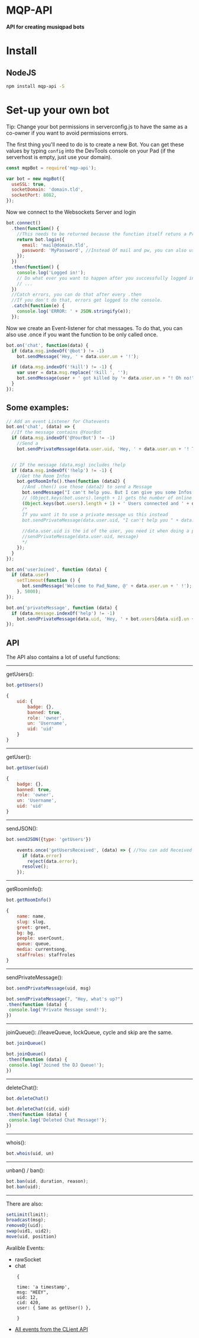 # MQP-API

**API for creating musiqpad bots**

# Install

## NodeJS

```bash
npm install mqp-api -S
```

# Set-up your own bot

Tip: Change your bot permissions in serverconfig.js to have the same as a co-owner if you want to avoid permissions errors.

The first thing you'll need to do is to create a new Bot. You can get these values by typing `config` into the DevTools console on your Pad (if the serverhost is empty, just use your domain).

```js
const mqpBot = require('mqp-api');

var bot = new mqpBot({
  useSSL: true,
  socketDomain: 'domain.tld',
  socketPort: 8082,
});
```

Now we connect to the Websockets Server and login

```js
bot.connect()
  .then(function() {
    //This needs to be returned because the function itself retuns a Promise!
    return bot.login({
      email: 'mail@domain.tld',
      password: 'MyPassword', //Instead Of mail and pw, you can also use a token
    });
  })
  .then(function() {
    console.log('Logged in!');
    // Do what ever you want to happen after you successfully logged in
    // ...
  })
  //Catch errors, you can do that after every .then
  //If you don't do that, errors get logged to the console.
  .catch(function(e) {
    console.log('ERROR: ' + JSON.stringify(e));
  });
```

Now we create an Event-listener for chat messages. To do that, you can also use .once if you want the function to be only called once.

```js
bot.on('chat', function(data) {
  if (data.msg.indexOf('@bot') != -1)
    bot.sendMessage('Hey, ' + data.user.un + '!');

  if (data.msg.indexOf('!kill') != -1) {
    var user = data.msg.replace('!kill ', '');
    bot.sendMessage(user + ' got killed by '+ data.user.un + "! Oh no!");
  }
});
```

## Some examples:

```js
// Add an event Listener for Chatevents
bot.on('chat', (data) => {
  //If the message contains @YourBot
  if (data.msg.indexOf('@YourBot') != -1)
    //Send a
    bot.sendPrivateMessage(data.user.uid, 'Hey, ' + data.user.un + '! To check all of my commands, type "!help".');


  // IF the message (data.msg) includes !help
  if (data.msg.indexOf('!help') != -1) {
    //Get the Room Infos
    bot.getRoomInfo().then(function (data2) {
      //And .then() use those (data2) to send a Message
      bot.sendMessage("I can't help you. But I can give you some Infos about the room: There are currently " +
      // (Object.keys(bot.users).length + 1) gets the number of online users (Works everywhere)
      (Object.keys(bot.users).length + 1) + ' Users connected and ' + data2.queue + ' users in the Queue');
      /*
      If you want it to use a private message us this instead
      bot.sendPrivateMessage(data.user.uid, "I can't help you " + data.user.un + ". But I can give you some Info about the room: There are currently " + (Object.keys(bot.users).length + 1) + ' Users connected and there are ' + data2.queue + ' users in the Queue');
      
      //data.user.uid is the id of the user, you need it when doing a private message
      //sendPrivateMessage(data.user.uid, message)
      */
    });
  }
});

bot.on('userJoined', function (data) {
  if (data.user)
    setTimeout(function () {
      bot.sendMessage('Welcome to Pad_Name, @' + data.user.un + ' !');
    }, 5000);
});

bot.on('privateMessage', function (data) {
  if (data.message.indexOf('help') != -1)
    bot.sendPrivateMessage(data.uid, 'Hey, ' + bot.users[data.uid].un + '! To check all of my commands, type "!help".');
});
```
## API

The API also contains a lot of useful functions:

--------------------------------------------------------------------------------

getUsers():

```js
bot.getUsers()
```

```js
{
    uid: {
        badge: {},
        banned: true,
        role: 'owner',
        un: 'Username',
        uid: 'uid'
    }
}
```

--------------------------------------------------------------------------------

getUser():

```js
bot.getUser(uid)
```

```js
{
    badge: {},
    banned: true,
    role: 'owner',
    un: 'Username',
    uid: 'uid'
}
```

--------------------------------------------------------------------------------

sendJSON():

```js
bot.sendJSON({type: 'getUsers'})
```

```js
    events.once('getUsersReceived', (data) => { //You can add Received to every event to get the Server Response
      if (data.error)
        reject(data.error);
      resolve();
    });
```

--------------------------------------------------------------------------------

getRoomInfo():

```js
bot.getRoomInfo()
```

```js
{
    name: name,
    slug: slug,
    greet: greet,
    bg: bg,
    people: userCount,
    queue: queue,
    media: currentsong,
    staffroles: staffroles
}
```

--------------------------------------------------------------------------------

sendPrivateMessage():

```js
bot.sendPrivateMessage(uid, msg)
```

```js
bot.sendPrivateMessage(7, "Hey, what's up?")
.then(function (data) {
 console.log('Private Message send!');
})
```

--------------------------------------------------------------------------------

joinQueue(): //leaveQueue, lockQueue, cycle and skip are the same.

```js
bot.joinQueue()
```

```js
bot.joinQueue()
.then(function (data) {
 console.log('Joined the DJ Queue!');
})
```

--------------------------------------------------------------------------------

deleteChat():

```js
bot.deleteChat()
```

```js
bot.deleteChat(cid, uid)
.then(function (data) {
 console.log('Deleted Chat Message!');
})
```

--------------------------------------------------------------------------------

whois():

```js
bot.whois(uid, un)
```

--------------------------------------------------------------------------------

unban() / ban():

```js
bot.ban(uid, duration, reason);
bot.ban(uid);
```

--------------------------------------------------------------------------------

There are also:

```js
setLimit(limit);
broadcast(msg);
removeDj(uid);
swap(uid1, uid2);
move(uid, position)
```

Avalible Events:

- rawSocket
- chat

```
    {

    time: 'a timestamp',
    msg: "HEEY",
    uid: 12,
    cid: 420,
    user: { Same as getUser() },

    }
```

- [All events from the CLient API](https://musiqpad.com/api/#musiqpad-client-data-api-events)
